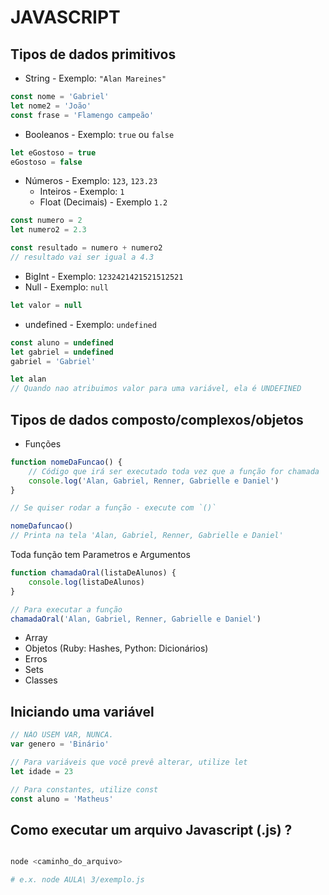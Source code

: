 # JAVASCRIPT

## Tipos de dados primitivos

-   String - Exemplo: `"Alan Mareines"`

```javascript
const nome = 'Gabriel'
let nome2 = 'João'
const frase = 'Flamengo campeão'
```

-   Booleanos - Exemplo: `true` ou `false`

```javascript
let eGostoso = true
eGostoso = false
```

-   Números - Exemplo: `123`, `123.23`
    -   Inteiros - Exemplo: `1`
    -   Float (Decimais) - Exemplo `1.2`

```javascript
const numero = 2
let numero2 = 2.3

const resultado = numero + numero2
// resultado vai ser igual a 4.3
```

-   BigInt - Exemplo: `1232421421521512521`
-   Null - Exemplo: `null`

```javascript
let valor = null
```

-   undefined - Exemplo: `undefined`

```javascript
const aluno = undefined
let gabriel = undefined
gabriel = 'Gabriel'

let alan
// Quando nao atribuimos valor para uma variável, ela é UNDEFINED
```

## Tipos de dados composto/complexos/objetos

-   Funções

```javascript
function nomeDaFuncao() {
    // Código que irá ser executado toda vez que a função for chamada
    console.log('Alan, Gabriel, Renner, Gabrielle e Daniel')
}

// Se quiser rodar a função - execute com `()`

nomeDafuncao()
// Printa na tela 'Alan, Gabriel, Renner, Gabrielle e Daniel'
```

Toda função tem Parametros e Argumentos

```javascript
function chamadaOral(listaDeAlunos) {
    console.log(listaDeAlunos)
}

// Para executar a função
chamadaOral('Alan, Gabriel, Renner, Gabrielle e Daniel')
```

-   Array
-   Objetos (Ruby: Hashes, Python: Dicionários)
-   Erros
-   Sets
-   Classes

## Iniciando uma variável

```javascript
// NÀO USEM VAR, NUNCA.
var genero = 'Binário'

// Para variáveis que você prevê alterar, utilize let
let idade = 23

// Para constantes, utilize const
const aluno = 'Matheus'
```

## Como executar um arquivo Javascript (.js) ?

```bash

node <caminho_do_arquivo>

# e.x. node AULA\ 3/exemplo.js

```
